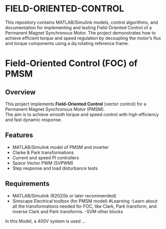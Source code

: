 # FIELD-ORIENTED-CONTROL
This repository contains MATLAB/Simulink models, control algorithms, and documentation for implementing and testing Field-Oriented Control of a Permanent Magnet Synchronous Motor. The project demonstrates how to achieve efficient torque and speed regulation by decoupling the motor’s flux and torque components using a dq rotating reference frame.
# Field-Oriented Control (FOC) of PMSM

## Overview
This project implements **Field-Oriented Control** (vector control) for a Permanent Magnet Synchronous Motor (PMSM).  
The aim is to achieve smooth torque and speed control with high efficiency and fast dynamic response.

## Features
- MATLAB/Simulink model of PMSM and inverter
- Clarke & Park transformations
- Current and speed PI controllers
- Space Vector PWM (SVPWM)
- Step response and load disturbance tests

## Requirements
- MATLAB/Simulink (R2020b or later recommended)
- Simscape Electrical toolbox (for PMSM model)
  #Learning
  -Learn about all the transformations needed for FOC, like Clark, Park transform, and inverse Clark and Park transforms.
  -SVM other blocks 

In this Model, a 400V system is used ...

